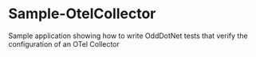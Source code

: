 # Sample-OtelCollector
Sample application showing how to write OddDotNet tests that verify the configuration of an OTel Collector

